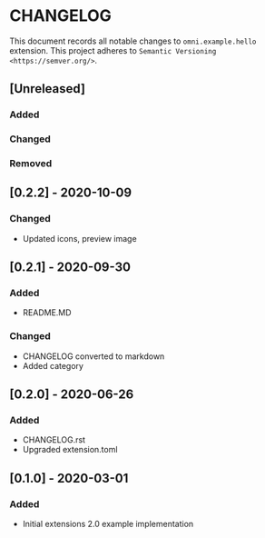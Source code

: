 # CHANGELOG

This document records all notable changes to ``omni.example.hello`` extension.
This project adheres to `Semantic Versioning <https://semver.org/>`.


## [Unreleased]

### Added

### Changed

### Removed


## [0.2.2] - 2020-10-09

### Changed

- Updated icons, preview image


## [0.2.1] - 2020-09-30

### Added

- README.MD

### Changed

- CHANGELOG converted to markdown
- Added category



## [0.2.0] - 2020-06-26

### Added

- CHANGELOG.rst
- Upgraded extension.toml



## [0.1.0] - 2020-03-01

### Added

- Initial extensions 2.0 example implementation

